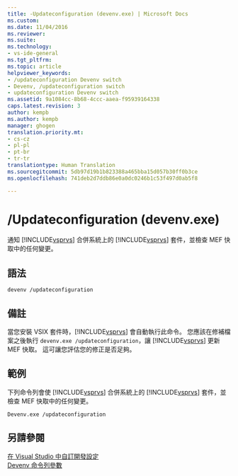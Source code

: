 ```yaml
---
title: -Updateconfiguration (devenv.exe) | Microsoft Docs
ms.custom: 
ms.date: 11/04/2016
ms.reviewer: 
ms.suite: 
ms.technology:
- vs-ide-general
ms.tgt_pltfrm: 
ms.topic: article
helpviewer_keywords:
- /updateconfiguration Devenv switch
- Devenv, /updateconfiguration switch
- updateconfiguration Devenv switch
ms.assetid: 9a1084cc-8b68-4ccc-aaea-f95939164338
caps.latest.revision: 3
author: kempb
ms.author: kempb
manager: ghogen
translation.priority.mt:
- cs-cz
- pl-pl
- pt-br
- tr-tr
translationtype: Human Translation
ms.sourcegitcommit: 5db97d19b1b823388a465bba15d057b30ff0b3ce
ms.openlocfilehash: 741deb2d7ddb86e0a0dc0246b1c53f497d0ab5f8

---
```

# <a name="updateconfiguration-devenvexe"></a>/Updateconfiguration (devenv.exe)
通知 [!INCLUDE[vsprvs](../../code-quality/includes/vsprvs_md.md)] 合併系統上的 [!INCLUDE[vsprvs](../../code-quality/includes/vsprvs_md.md)] 套件，並檢查 MEF 快取中的任何變更。  
  
## <a name="syntax"></a>語法  
  
```  
devenv /updateconfiguration  
```  
  
## <a name="remarks"></a>備註  
 當您安裝 VSIX 套件時，[!INCLUDE[vsprvs](../../code-quality/includes/vsprvs_md.md)] 會自動執行此命令。 您應該在修補檔案之後執行 `devenv.exe /updateconfiguration`，讓 [!INCLUDE[vsprvs](../../code-quality/includes/vsprvs_md.md)] 更新 MEF 快取。 這可讓您評估您的修正是否足夠。  
  
## <a name="example"></a>範例  
 下列命令列會使 [!INCLUDE[vsprvs](../../code-quality/includes/vsprvs_md.md)] 合併系統上的 [!INCLUDE[vsprvs](../../code-quality/includes/vsprvs_md.md)] 套件，並檢查 MEF 快取中的任何變更。  
  
```  
Devenv.exe /updateconfiguration  
```  
  
## <a name="see-also"></a>另請參閱  
 [在 Visual Studio 中自訂開發設定](http://msdn.microsoft.com/en-us/22c4debb-4e31-47a8-8f19-16f328d7dcd3)   
 [Devenv 命令列參數](../../ide/reference/devenv-command-line-switches.md)


<!--HONumber=Feb17_HO4-->


